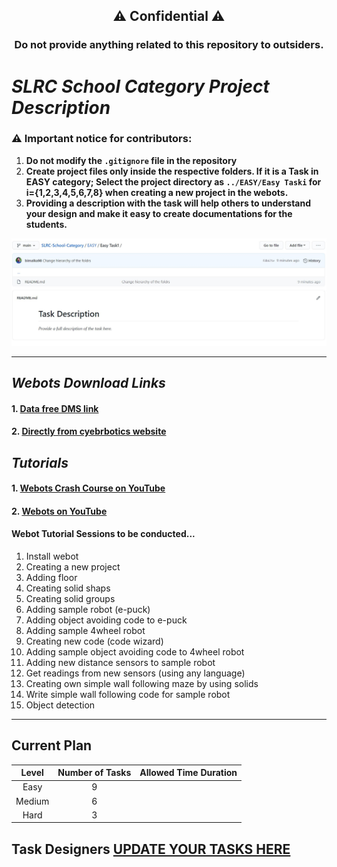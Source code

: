  <h2 align="center">⚠ Confidential ⚠</h2>
 <h3 align="center">Do not provide anything related to this repository to outsiders.</h3>


# *SLRC School Category Project Description* 

### ⚠ Important notice for contributors:

1. **Do not modify the `.gitignore` file in the repository**
2. **Create project files only inside the respective folders. If it is a Task in EASY category; Select the project directory as `../EASY/Easy Taski` for i={1,2,3,4,5,6,7,8} when creating a new project in the webots.**
3. **Providing a description with the task will help others to understand your design and make it easy to create documentations for the students.**

![](https://github.com/ENTC18/SLRC-School-Category/blob/main/task-description.JPG)

---

## *Webots Download Links*

#### 1. [Data free DMS link](https://dms.uom.lk/s/DYKYorgd8q8F2Yk)
#### 2. [Directly from cyebrbotics website](https://www.cyberbotics.com/)

## *Tutorials*

#### 1. [Webots Crash Course on YouTube](https://youtube.com/playlist?list=PLt69C9MnPchkLuNNc4q9SeMFA96_v4THJ)
#### 2. [Webots on YouTube](https://www.youtube.com/watch?v=yi4e5FoVWbQ&list=PLt69C9MnPchlWEV5AEhfT2HajlE2SJ55V)

#### Webot Tutorial Sessions to be conducted...

1. Install webot
2. Creating a new project
3. Adding floor
4. Creating solid shaps
5. Creating solid groups
6. Adding sample robot (e-puck)
7. Adding object avoiding code to e-puck
8. Adding sample 4wheel robot
9. Creating new code (code wizard)
10. Adding sample object avoiding code to 4wheel robot
11. Adding new distance sensors to sample robot
12. Get readings from new sensors (using any language)
13. Creating own simple wall following maze by using solids
14. Write simple wall following code for sample robot
15. Object detection

---

## Current Plan

|Level|Number of Tasks|Allowed Time Duration|
|:----:|:---:|:---:|
|Easy|9||
|Medium|6||
|Hard|3||

## Task Designers [UPDATE YOUR TASKS HERE](https://docs.google.com/spreadsheets/d/1kqnDjt3A5ksvPznOVu0sDi2poCEavHadekGhxjS8AnQ/edit?usp=sharing)

